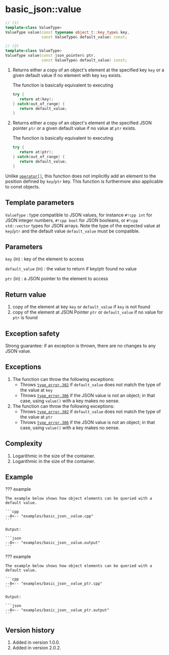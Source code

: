 # basic_json::value

```cpp
// (1)
template<class ValueType>
ValueType value(const typename object_t::key_type& key,
                const ValueType& default_value) const;

// (2)
template<class ValueType>
ValueType value(const json_pointer& ptr,
                const ValueType& default_value) const;
```

1. Returns either a copy of an object's element at the specified key `key` or a given default value if no element with
   key `key` exists.
   
    The function is basically equivalent to executing
    ```cpp
    try {
       return at(key);
    } catch(out_of_range) {
       return default_value;
    }
    ```

2. Returns either a copy of an object's element at the specified JSON pointer `ptr` or a given default value if no value
   at `ptr` exists.
   
    The function is basically equivalent to executing
    ```cpp
    try {
       return at(ptr);
    } catch(out_of_range) {
       return default_value;
    }
    ```

Unlike [`operator[]`](operator[].md), this function does not implicitly add an element to the position defined by
`key`/`ptr` key. This function is furthermore also applicable to const objects.

## Template parameters

`ValueType` 
:   type compatible to JSON values, for instance `#!cpp int` for JSON integer numbers, `#!cpp bool` for JSON booleans,
    or `#!cpp std::vector` types for JSON arrays. Note the type of the expected value at `key`/`ptr` and the default
    value `default_value` must be compatible.

## Parameters

`key` (in)
:   key of the element to access

`default_value` (in)
:   the value to return if key/ptr found no value

`ptr` (in)
:   a JSON pointer to the element to access

## Return value

1. copy of the element at key `key` or `default_value` if `key` is not found
1. copy of the element at JSON Pointer `ptr` or `default_value` if no value for `ptr` is found

## Exception safety

Strong guarantee: if an exception is thrown, there are no
changes to any JSON value.

## Exceptions

1. The function can throw the following exceptions:
    - Throws [`type_error.302`](../../home/exceptions.md#jsonexceptiontype_error302) if `default_value` does not match
      the type of the value at `key`
    - Throws [`type_error.306`](../../home/exceptions.md#jsonexceptiontype_error306) if the JSON value is not an object;
      in that case, using `value()` with a key makes no sense.
2. The function can throw the following exceptions:
    - Throws [`type_error.302`](../../home/exceptions.md#jsonexceptiontype_error302) if `default_value` does not match
      the type of the value at `ptr`
    - Throws [`type_error.306`](../../home/exceptions.md#jsonexceptiontype_error306) if the JSON value is not an object;
      in that case, using `value()` with a key makes no sense.

## Complexity

1. Logarithmic in the size of the container.
2. Logarithmic in the size of the container.

## Example

??? example

    The example below shows how object elements can be queried with a default value.
    
    ```cpp
    --8<-- "examples/basic_json__value.cpp"
    ```
    
    Output:
    
    ```json
    --8<-- "examples/basic_json__value.output"
    ```

??? example

    The example below shows how object elements can be queried with a default value.
    
    ```cpp
    --8<-- "examples/basic_json__value_ptr.cpp"
    ```
    
    Output:
    
    ```json
    --8<-- "examples/basic_json__value_ptr.output"
    ```

## Version history

1. Added in version 1.0.0.
2. Added in version 2.0.2.
